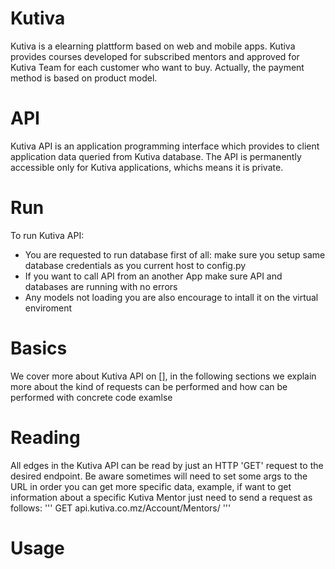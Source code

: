 # Kutiva
Kutiva is a elearning plattform based on web and mobile apps. Kutiva provides courses
developed for subscribed mentors and approved for Kutiva Team for each customer who
want to buy. Actually, the payment method is based on product model.

# API
Kutiva API is an application programming interface which provides to client application
data queried from Kutiva database. The API is permanently accessible only for Kutiva
applications, whichs means it is private.

# Run
To run Kutiva API:
* You are requested to run database first of all: make sure you setup same database credentials as you current host to config.py
* If you want to call API from an another App make sure API and databases are running with no errors
* Any models not loading you are also encourage to intall it on the virtual enviroment

# Basics
We cover more about Kutiva API on [], in the following sections we explain more about
the kind of requests can be performed and how can be performed with concrete code examlse

# Reading
All edges in the Kutiva API can be read by just an HTTP 'GET' request to the desired endpoint.
Be aware sometimes will need to set some args to the URL in order you can get more specific data,
example, if want to get information about a specific Kutiva Mentor just need to send a request as
follows:
'''
GET api.kutiva.co.mz/Account/Mentors/<id>
'''
# Usage
